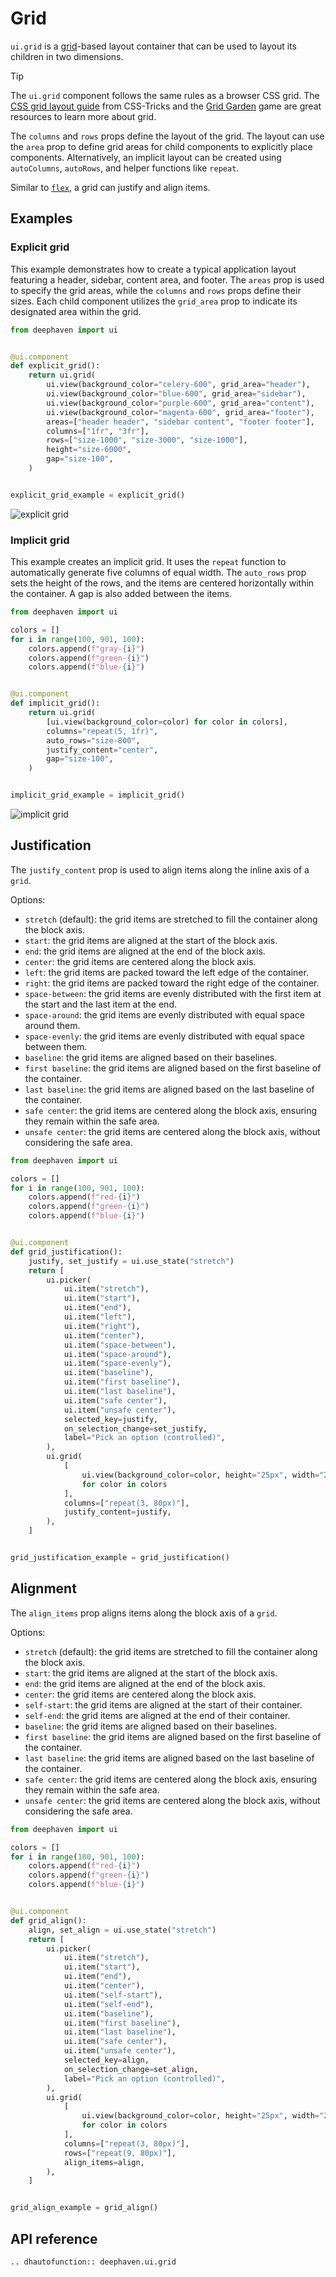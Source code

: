 # Grid

`ui.grid` is a [grid](https://developer.mozilla.org/en-US/docs/Learn_web_development/Core/CSS_layout/Grids)-based layout container that can be used to layout its children in two dimensions.

> [!TIP]
> The `ui.grid` component follows the same rules as a browser CSS grid. The [CSS grid layout guide](https://css-tricks.com/snippets/css/complete-guide-grid/) from CSS-Tricks and the [Grid Garden](https://cssgridgarden.com/) game are great resources to learn more about grid.

The `columns` and `rows` props define the layout of the grid. The layout can use the `area` prop to define grid areas for child components to explicitly place components. Alternatively, an implicit layout can be created using `autoColumns`, `autoRows`, and helper functions like `repeat`.

Similar to [`flex`](./flex.md), a grid can justify and align items.

## Examples

### Explicit grid

This example demonstrates how to create a typical application layout featuring a header, sidebar, content area, and footer. The `areas` prop is used to specify the grid areas, while the `columns` and `rows` props define their sizes. Each child component utilizes the `grid_area` prop to indicate its designated area within the grid.

```python
from deephaven import ui


@ui.component
def explicit_grid():
    return ui.grid(
        ui.view(background_color="celery-600", grid_area="header"),
        ui.view(background_color="blue-600", grid_area="sidebar"),
        ui.view(background_color="purple-600", grid_area="content"),
        ui.view(background_color="magenta-600", grid_area="footer"),
        areas=["header header", "sidebar content", "footer footer"],
        columns=["1fr", "3fr"],
        rows=["size-1000", "size-3000", "size-1000"],
        height="size-6000",
        gap="size-100",
    )


explicit_grid_example = explicit_grid()
```

![explicit grid](../_assets/grid_explicit.png)

### Implicit grid

This example creates an implicit grid. It uses the `repeat` function to automatically generate five columns of equal width. The `auto_rows` prop sets the height of the rows, and the items are centered horizontally within the container. A gap is also added between the items.

```python
from deephaven import ui

colors = []
for i in range(100, 901, 100):
    colors.append(f"gray-{i}")
    colors.append(f"green-{i}")
    colors.append(f"blue-{i}")


@ui.component
def implicit_grid():
    return ui.grid(
        [ui.view(background_color=color) for color in colors],
        columns="repeat(5, 1fr)",
        auto_rows="size-800",
        justify_content="center",
        gap="size-100",
    )


implicit_grid_example = implicit_grid()
```

![implicit grid](../_assets/grid_implicit.png)

## Justification

The `justify_content` prop is used to align items along the inline axis of a `grid`.

Options:

- `stretch` (default): the grid items are stretched to fill the container along the block axis.
- `start`: the grid items are aligned at the start of the block axis.
- `end`: the grid items are aligned at the end of the block axis.
- `center`: the grid items are centered along the block axis.
- `left`: the grid items are packed toward the left edge of the container.
- `right`: the grid items are packed toward the right edge of the container.
- `space-between`: the grid items are evenly distributed with the first item at the start and the last item at the end.
- `space-around`: the grid items are evenly distributed with equal space around them.
- `space-evenly`: the grid items are evenly distributed with equal space between them.
- `baseline`: the grid items are aligned based on their baselines.
- `first baseline`: the grid items are aligned based on the first baseline of the container.
- `last baseline`: the grid items are aligned based on the last baseline of the container.
- `safe center`: the grid items are centered along the block axis, ensuring they remain within the safe area.
- `unsafe center`: the grid items are centered along the block axis, without considering the safe area.

```python
from deephaven import ui

colors = []
for i in range(100, 901, 100):
    colors.append(f"red-{i}")
    colors.append(f"green-{i}")
    colors.append(f"blue-{i}")


@ui.component
def grid_justification():
    justify, set_justify = ui.use_state("stretch")
    return [
        ui.picker(
            ui.item("stretch"),
            ui.item("start"),
            ui.item("end"),
            ui.item("left"),
            ui.item("right"),
            ui.item("center"),
            ui.item("space-between"),
            ui.item("space-around"),
            ui.item("space-evenly"),
            ui.item("baseline"),
            ui.item("first baseline"),
            ui.item("last baseline"),
            ui.item("safe center"),
            ui.item("unsafe center"),
            selected_key=justify,
            on_selection_change=set_justify,
            label="Pick an option (controlled)",
        ),
        ui.grid(
            [
                ui.view(background_color=color, height="25px", width="25px")
                for color in colors
            ],
            columns=["repeat(3, 80px)"],
            justify_content=justify,
        ),
    ]


grid_justification_example = grid_justification()
```

## Alignment

The `align_items` prop aligns items along the block axis of a `grid`.

Options:

- `stretch` (default): the grid items are stretched to fill the container along the block axis.
- `start`: the grid items are aligned at the start of the block axis.
- `end`: the grid items are aligned at the end of the block axis.
- `center`: the grid items are centered along the block axis.
- `self-start`: the grid items are aligned at the start of their container.
- `self-end`: the grid items are aligned at the end of their container.
- `baseline`: the grid items are aligned based on their baselines.
- `first baseline`: the grid items are aligned based on the first baseline of the container.
- `last baseline`: the grid items are aligned based on the last baseline of the container.
- `safe center`: the grid items are centered along the block axis, ensuring they remain within the safe area.
- `unsafe center`: the grid items are centered along the block axis, without considering the safe area.

```python
from deephaven import ui

colors = []
for i in range(100, 901, 100):
    colors.append(f"red-{i}")
    colors.append(f"green-{i}")
    colors.append(f"blue-{i}")


@ui.component
def grid_align():
    align, set_align = ui.use_state("stretch")
    return [
        ui.picker(
            ui.item("stretch"),
            ui.item("start"),
            ui.item("end"),
            ui.item("center"),
            ui.item("self-start"),
            ui.item("self-end"),
            ui.item("baseline"),
            ui.item("first baseline"),
            ui.item("last baseline"),
            ui.item("safe center"),
            ui.item("unsafe center"),
            selected_key=align,
            on_selection_change=set_align,
            label="Pick an option (controlled)",
        ),
        ui.grid(
            [
                ui.view(background_color=color, height="25px", width="25px")
                for color in colors
            ],
            columns=["repeat(3, 80px)"],
            rows=["repeat(9, 80px)"],
            align_items=align,
        ),
    ]


grid_align_example = grid_align()
```

## API reference

```{eval-rst}
.. dhautofunction:: deephaven.ui.grid
```
